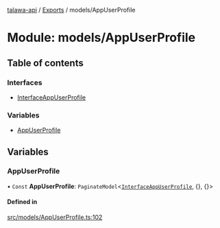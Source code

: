 [talawa-api](../README.md) / [Exports](../modules.md) / models/AppUserProfile

# Module: models/AppUserProfile

## Table of contents

### Interfaces

- [InterfaceAppUserProfile](../interfaces/models_AppUserProfile.InterfaceAppUserProfile.md)

### Variables

- [AppUserProfile](models_AppUserProfile.md#appuserprofile)

## Variables

### AppUserProfile

• `Const` **AppUserProfile**: `PaginateModel`\<[`InterfaceAppUserProfile`](../interfaces/models_AppUserProfile.InterfaceAppUserProfile.md), \{\}, \{\}\>

#### Defined in

[src/models/AppUserProfile.ts:102](https://github.com/PalisadoesFoundation/talawa-api/blob/65069df/src/models/AppUserProfile.ts#L102)
